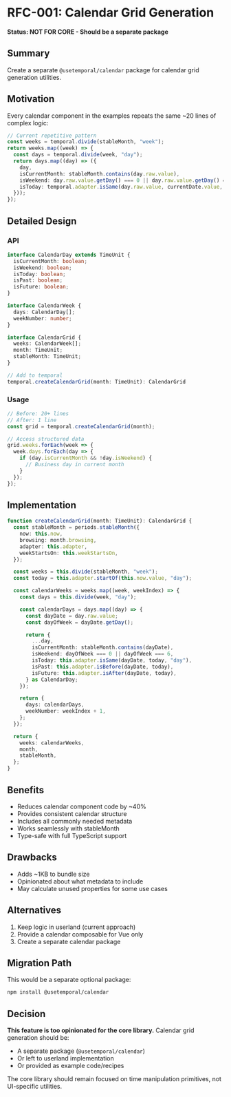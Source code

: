 # RFC-001: Calendar Grid Generation

**Status: NOT FOR CORE - Should be a separate package**

## Summary

Create a separate `@usetemporal/calendar` package for calendar grid generation utilities.

## Motivation

Every calendar component in the examples repeats the same ~20 lines of complex logic:

```typescript
// Current repetitive pattern
const weeks = temporal.divide(stableMonth, "week");
return weeks.map((week) => {
  const days = temporal.divide(week, "day");
  return days.map((day) => ({
    day,
    isCurrentMonth: stableMonth.contains(day.raw.value),
    isWeekend: day.raw.value.getDay() === 0 || day.raw.value.getDay() === 6,
    isToday: temporal.adapter.isSame(day.raw.value, currentDate.value, "day"),
  }));
});
```

## Detailed Design

### API

```typescript
interface CalendarDay extends TimeUnit {
  isCurrentMonth: boolean;
  isWeekend: boolean;
  isToday: boolean;
  isPast: boolean;
  isFuture: boolean;
}

interface CalendarWeek {
  days: CalendarDay[];
  weekNumber: number;
}

interface CalendarGrid {
  weeks: CalendarWeek[];
  month: TimeUnit;
  stableMonth: TimeUnit;
}

// Add to temporal
temporal.createCalendarGrid(month: TimeUnit): CalendarGrid
```

### Usage

```typescript
// Before: 20+ lines
// After: 1 line
const grid = temporal.createCalendarGrid(month);

// Access structured data
grid.weeks.forEach(week => {
  week.days.forEach(day => {
    if (day.isCurrentMonth && !day.isWeekend) {
      // Business day in current month
    }
  });
});
```

## Implementation

```typescript
function createCalendarGrid(month: TimeUnit): CalendarGrid {
  const stableMonth = periods.stableMonth({
    now: this.now,
    browsing: month.browsing,
    adapter: this.adapter,
    weekStartsOn: this.weekStartsOn,
  });

  const weeks = this.divide(stableMonth, "week");
  const today = this.adapter.startOf(this.now.value, "day");

  const calendarWeeks = weeks.map((week, weekIndex) => {
    const days = this.divide(week, "day");

    const calendarDays = days.map((day) => {
      const dayDate = day.raw.value;
      const dayOfWeek = dayDate.getDay();

      return {
        ...day,
        isCurrentMonth: stableMonth.contains(dayDate),
        isWeekend: dayOfWeek === 0 || dayOfWeek === 6,
        isToday: this.adapter.isSame(dayDate, today, "day"),
        isPast: this.adapter.isBefore(dayDate, today),
        isFuture: this.adapter.isAfter(dayDate, today),
      } as CalendarDay;
    });

    return {
      days: calendarDays,
      weekNumber: weekIndex + 1,
    };
  });

  return {
    weeks: calendarWeeks,
    month,
    stableMonth,
  };
}
```

## Benefits

- Reduces calendar component code by ~40%
- Provides consistent calendar structure
- Includes all commonly needed metadata
- Works seamlessly with stableMonth
- Type-safe with full TypeScript support

## Drawbacks

- Adds ~1KB to bundle size
- Opinionated about what metadata to include
- May calculate unused properties for some use cases

## Alternatives

1. Keep logic in userland (current approach)
2. Provide a calendar composable for Vue only
3. Create a separate calendar package

## Migration Path

This would be a separate optional package:

```bash
npm install @usetemporal/calendar
```

## Decision

**This feature is too opinionated for the core library.** Calendar grid generation should be:
- A separate package (`@usetemporal/calendar`)
- Or left to userland implementation
- Or provided as example code/recipes

The core library should remain focused on time manipulation primitives, not UI-specific utilities.